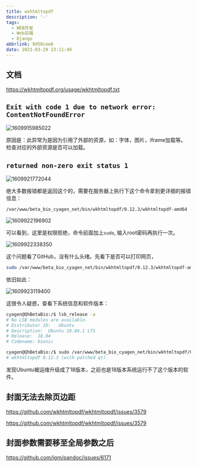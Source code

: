 ```yaml
---
title: wxhtmltopdf
description: '-'
tags:
  - WEB开发
  - Web后端
  - Django
abbrlink: 9d50cee6
date: 2021-03-29 23:11:49
---
```






## 文档

https://wkhtmltopdf.org/usage/wkhtmltopdf.txt



## `Exit with code 1 due to network error:  ContentNotFoundError`

![1609915985022](http://blog.cdn.ionluo.cn/blog/1609915985022.png)

原因是：此异常为是因为引用了外部的资源，如：字体，图片，iframe加载等。检查对应的外部资源是否可以加载。

## `returned non-zero exit status 1`

![1609921772044](http://blog.cdn.ionluo.cn/blog/1609921772044.png)

绝大多数报错都是返回这个的，需要在服务器上执行下这个命令拿到更详细的报错信息：

```bash
/var/www/beta_bio_cyagen_net/bin/wkhtmltopdf/0.12.3/wkhtmltopdf-amd64 --enable-local-file-access --encoding utf8 --footer-html /tmp/wkhtmltopdfNy5zuH.html --header-html /tmp/wkhtmltopdfGmy8DK.html --margin-bottom 10 --margin-top 16 --margin-bottom 10 --margin-top 15 --page-size A3 --quiet False /tmp/wkhtmltopdfRBSsIs.html -
```

![1609922196902](http://blog.cdn.ionluo.cn/blog/1609922196902.png)

可以看到，这里是权限拒绝，命令前面加上`sudo`, 输入root密码再执行一次。

![1609922338350](http://blog.cdn.ionluo.cn/blog/1609922338350.png)

这个问题看了GitHub，没有什么头绪。先看下是否可以打印网页，

```bash
sudo /var/www/beta_bio_cyagen_net/bin/wkhtmltopdf/0.12.3/wkhtmltopdf-amd64 'https://www.baidu.com' /tmp/baidu.pdf
```

依旧如此：

![1609923119400](http://blog.cdn.ionluo.cn/blog/1609923119400.png)

这很令人疑惑，查看下系统信息和软件版本：

```bash
cyagen@QhBetaBio:/$ lsb_release -a 
# No LSB modules are available.
# Distributor ID:	Ubuntu
# Description:	Ubuntu 18.04.1 LTS
# Release:	18.04
# Codename:	bionic

cyagen@QhBetaBio:/$ sudo /var/www/beta_bio_cyagen_net/bin/wkhtmltopdf/0.12.3/wkhtmltopdf-amd64 --version
# wkhtmltopdf 0.12.3 (with patched qt)
```

发现Ubuntu被运维升级成了18版本，之前也是18版本系统运行不了这个版本的软件。





## 封面无法去除页边距

https://github.com/wkhtmltopdf/wkhtmltopdf/issues/3579

https://github.com/wkhtmltopdf/wkhtmltopdf/issues/3579



## 封面参数需要移至全局参数之后

https://github.com/jgm/pandoc/issues/6171